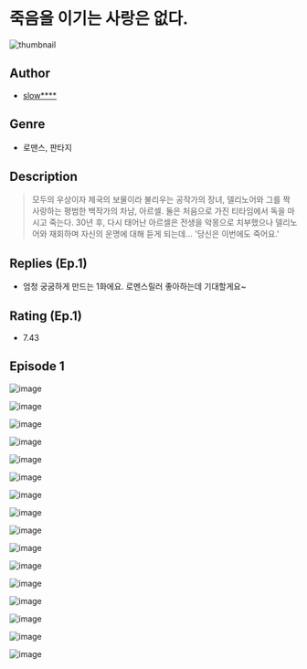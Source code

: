 # 죽음을 이기는 사랑은 없다.
![thumbnail](https://image-comic.pstatic.net/user_contents_data/challenge_comic/2023/05/23/336912/upload_7305228244493689908_480x623.jpeg)

## Author
- [slow****](https://comic.naver.com/artistTitle?id=336912)

## Genre
- 로맨스, 판타지

## Description
> 모두의 우상이자 제국의 보물이라 불리우는 공작가의 장녀, 델리노어와 그를 짝사랑하는 평범한 백작가의 차남, 아르셀. 둘은 처음으로 가진 티타임에서 독을 마시고 죽는다. 30년 후, 다시 태어난 아르셀은 전생을 악몽으로 치부했으나 델리노어와 재회하며 자신의 운명에 대해 듣게 되는데… '당신은 이번에도 죽어요.'

## Replies (Ep.1)
- 엄청 궁굼하게 만드는 1화에요. 로멘스릴러 좋아하는데 기대할게요~

## Rating (Ep.1)
- 7.43

## Episode 1
![image](https://image-comic.pstatic.net/user_contents_data/challenge_comic/2023/05/25/336912/upload_7149519612591301685.jpeg)

![image](https://image-comic.pstatic.net/user_contents_data/challenge_comic/2023/05/25/336912/upload_3558464075953942584.jpeg)

![image](https://image-comic.pstatic.net/user_contents_data/challenge_comic/2023/05/25/336912/upload_3918468553222992949.jpeg)

![image](https://image-comic.pstatic.net/user_contents_data/challenge_comic/2023/05/25/336912/upload_7233403764053795641.jpeg)

![image](https://image-comic.pstatic.net/user_contents_data/challenge_comic/2023/05/25/336912/upload_3616784346618345825.jpeg)

![image](https://image-comic.pstatic.net/user_contents_data/challenge_comic/2023/05/25/336912/upload_4121694589406034227.jpeg)

![image](https://image-comic.pstatic.net/user_contents_data/challenge_comic/2023/05/25/336912/upload_3702348350145968486.jpeg)

![image](https://image-comic.pstatic.net/user_contents_data/challenge_comic/2023/05/25/336912/upload_3703146595520898614.jpeg)

![image](https://image-comic.pstatic.net/user_contents_data/challenge_comic/2023/05/25/336912/upload_3846692253031949107.jpeg)

![image](https://image-comic.pstatic.net/user_contents_data/challenge_comic/2023/05/25/336912/upload_7305745921267349604.jpeg)

![image](https://image-comic.pstatic.net/user_contents_data/challenge_comic/2023/05/25/336912/upload_7018078499276730419.jpeg)

![image](https://image-comic.pstatic.net/user_contents_data/challenge_comic/2023/05/25/336912/upload_7017792828888789350.jpeg)

![image](https://image-comic.pstatic.net/user_contents_data/challenge_comic/2023/05/25/336912/upload_7305456749655439671.jpeg)

![image](https://image-comic.pstatic.net/user_contents_data/challenge_comic/2023/05/25/336912/upload_3977584679828481125.jpeg)

![image](https://image-comic.pstatic.net/user_contents_data/challenge_comic/2023/05/25/336912/upload_7161339371951579491.jpeg)

![image](https://image-comic.pstatic.net/user_contents_data/challenge_comic/2023/05/25/336912/upload_7004561305171931957.jpeg)
